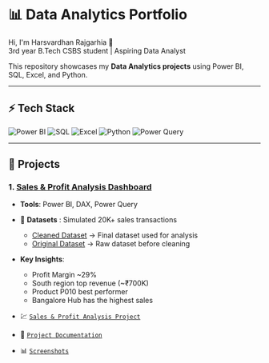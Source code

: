 # 📊 Data Analytics Portfolio

Hi, I'm Harsvardhan Rajgarhia 👋  
3rd year B.Tech CSBS student | Aspiring Data Analyst  

This repository showcases my **Data Analytics projects** using Power BI, SQL, Excel, and Python.  

---

## ⚡ Tech Stack  

![Power BI](https://img.shields.io/badge/Tool-Power%20BI-F2C811) 
![SQL](https://img.shields.io/badge/Database-SQL-316192) 
![Excel](https://img.shields.io/badge/Tool-Excel-217346) 
![Python](https://img.shields.io/badge/Language-Python-3776AB) 
![Power Query](https://img.shields.io/badge/ETL-Power%20Query-742774)  



---

## 🔹 Projects

### 1. [Sales & Profit Analysis Dashboard](./Sales-Dashboard/README.md)
- **Tools**: Power BI, DAX, Power Query
  
- 📂 **Datasets** : Simulated 20K+ sales transactions
  - [Cleaned Dataset](./Sales-Dashboard/Sales-Datasets/Cleaned-Datasets) → Final dataset used for analysis  
  - [Original Dataset](./Sales-Dashboard/Sales-Datasets/Original-Datasets) → Raw dataset before cleaning

- **Key Insights**:  
  - Profit Margin ~29%  
  - South region top revenue (~₹700K)  
  - Product P010 best performer
  - Bangalore Hub has the highest sales
- 💹 [`Sales & Profit Analysis Project`](./Sales-Dashboard/Sales-Analysis-Dashboard-Project.pbix)
- 📄 [`Project Documentation`](./Sales-Dashboard/Sales-Dashboard-Project-Documentation.pdf)  
- 📊 [`Screenshots`](./Sales-Dashboard/Screenshots/)  

